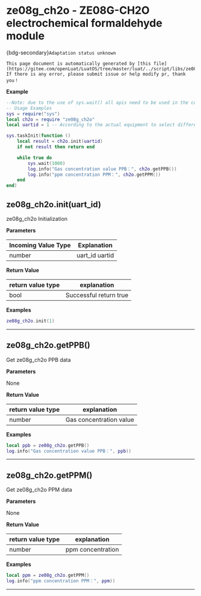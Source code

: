 # ze08g_ch2o - ZE08G-CH2O electrochemical formaldehyde module

{bdg-secondary}`Adaptation status unknown`

```{note}
This page document is automatically generated by [this file](https://gitee.com/openLuat/LuatOS/tree/master/luat/../script/libs/ze08g_ch2o.lua). If there is any error, please submit issue or help modify pr, thank you！
```


**Example**

```lua
--Note: due to the use of sys.wait() all apis need to be used in the coroutine
-- Usage Examples
sys = require("sys")
local ch2o = require "ze08g_ch2o"
local uartid = 1 -- According to the actual equipment to select different uartid

sys.taskInit(function ()
    local result = ch2o.init(uartid)
    if not result then return end

    while true do
        sys.wait(1000)
        log.info("Gas concentration value PPB：", ch2o.getPPB())
        log.info("ppm concentration PPM：", ch2o.getPPM())
    end
end)

```

## ze08g_ch2o.init(uart_id)



ze08g_ch2o Initialization

**Parameters**

|Incoming Value Type | Explanation|
|-|-|
|number|uart_id uartid|

**Return Value**

|return value type | explanation|
|-|-|
|bool|Successful return true|

**Examples**

```lua
ze08g_ch2o.init(1)

```

---

## ze08g_ch2o.getPPB()



Get ze08g_ch2o PPB data

**Parameters**

None

**Return Value**

|return value type | explanation|
|-|-|
|number|Gas concentration value|

**Examples**

```lua
local ppb = ze08g_ch2o.getPPB()
log.info("Gas concentration value PPB：", ppb))

```

---

## ze08g_ch2o.getPPM()



Get ze08g_ch2o PPM data

**Parameters**

None

**Return Value**

|return value type | explanation|
|-|-|
|number|ppm concentration|

**Examples**

```lua
local ppm = ze08g_ch2o.getPPM()
log.info("ppm concentration PPM：", ppm))

```

---

